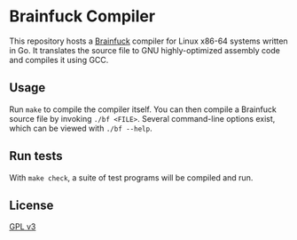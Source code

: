 # Brainfuck Compiler

This repository hosts a [Brainfuck](https://en.wikipedia.org/wiki/Brainfuck) compiler for Linux x86-64 systems written in Go. It translates the source file to GNU highly-optimized assembly code and compiles it using GCC.

## Usage

Run `make` to compile the compiler itself. You can then compile a Brainfuck source file by invoking `./bf <FILE>`. Several command-line options exist, which can be viewed with `./bf --help`.

## Run tests

With `make check`, a suite of test programs will be compiled and run.

## License

[GPL v3](https://www.gnu.org/licenses/gpl-3.0)
